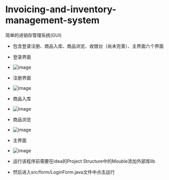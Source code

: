 # Invoicing-and-inventory-management-system
简单的进销存管理系统(GUI)
- 包含登录注册、商品入库、商品浏览、收银台（尚未完善）、主界面六个界面
-   登录界面
-   ![image](https://github.com/windlee3/supply-marketing-and-storage-management-system/assets/116966376/badd3ee2-08a6-482a-ba29-27123e7ea118)
-  注册界面
-   ![image](https://github.com/windlee3/supply-marketing-and-storage-management-system/assets/116966376/466506ff-fbe8-442a-a4e7-0889d9957131)
-  商品入库
-   ![image](https://github.com/windlee3/supply-marketing-and-storage-management-system/assets/116966376/89e9fb8a-88ea-42f1-a626-46052e40f11c)
-  商品浏览
-   ![image](https://github.com/windlee3/supply-marketing-and-storage-management-system/assets/116966376/9ccfbc0a-206f-4dc4-bc90-fe7cf7507347)
-  主界面
-   ![image](https://github.com/windlee3/supply-marketing-and-storage-management-system/assets/116966376/fc990233-4382-4ca9-ba76-414e4c64e547)
  
- 运行该程序前需要在idea的Project Structure中的Mouble添加外部库lib
- 然后进入src/form/LoginForm.java文件中点击运行
